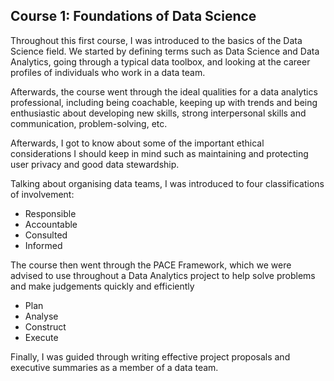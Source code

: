 ## Course 1: Foundations of Data Science

Throughout this first course, I was introduced to the basics of the Data Science field. We started by defining terms such as Data Science and Data Analytics, going through a typical data toolbox, and looking at the career profiles of individuals who work in a data team. 

Afterwards, the course went through the ideal qualities for a data analytics professional, including being coachable, keeping up with trends and being enthusiastic about developing new skills, strong interpersonal skills and communication, problem-solving, etc. 

Afterwards, I got to know about some of the important ethical considerations I should keep in mind such as maintaining and protecting user privacy and good data stewardship.  

Talking about organising data teams, I was introduced to four classifications of involvement:
* Responsible
* Accountable
* Consulted
* Informed

The course then went through the PACE Framework, which we were advised to use throughout a Data Analytics project to help solve problems and make judgements quickly and efficiently
* Plan
* Analyse
* Construct
* Execute

Finally, I was guided through writing effective project proposals and executive summaries as a member of a data team. 
